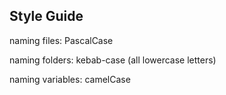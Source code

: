 ## Style Guide
naming files: PascalCase 

naming folders: kebab-case (all lowercase letters) 

naming variables: camelCase


